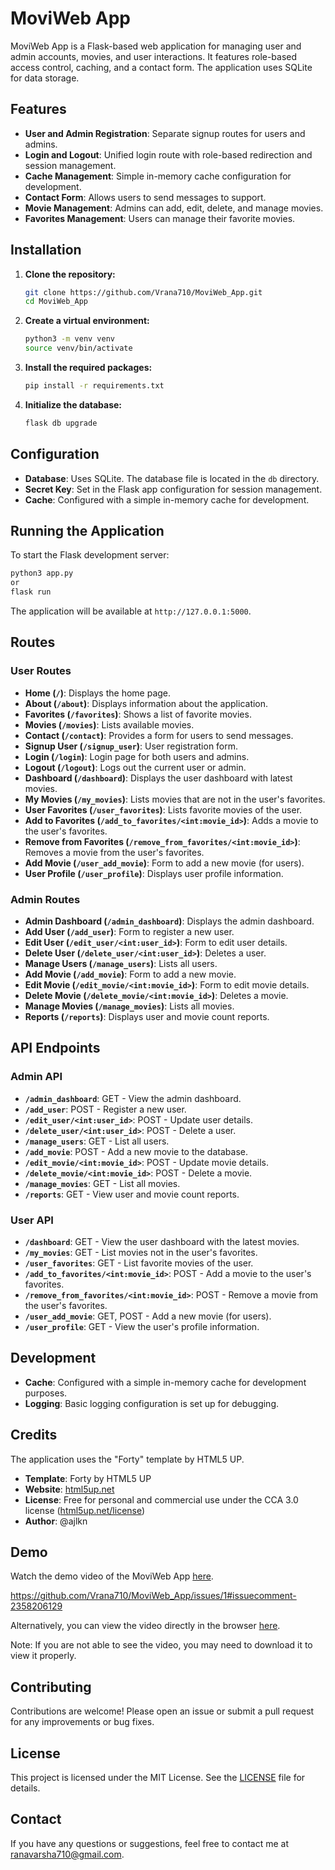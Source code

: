 # MoviWeb App

MoviWeb App is a Flask-based web application for managing user and admin accounts, movies, and user interactions. It features role-based access control, caching, and a contact form. The application uses SQLite for data storage.

## Features

- **User and Admin Registration**: Separate signup routes for users and admins.
- **Login and Logout**: Unified login route with role-based redirection and session management.
- **Cache Management**: Simple in-memory cache configuration for development.
- **Contact Form**: Allows users to send messages to support.
- **Movie Management**: Admins can add, edit, delete, and manage movies.
- **Favorites Management**: Users can manage their favorite movies.

## Installation

1. **Clone the repository:**

   ```bash
   git clone https://github.com/Vrana710/MoviWeb_App.git
   cd MoviWeb_App
   ```

2. **Create a virtual environment:**

   ```bash
   python3 -m venv venv
   source venv/bin/activate
   ```

3. **Install the required packages:**

   ```bash
   pip install -r requirements.txt
   ```

4. **Initialize the database:**

   ```bash
   flask db upgrade
   ```

## Configuration

- **Database**: Uses SQLite. The database file is located in the `db` directory.
- **Secret Key**: Set in the Flask app configuration for session management.
- **Cache**: Configured with a simple in-memory cache for development.

## Running the Application

To start the Flask development server:

```bash
python3 app.py  
or
flask run
```

The application will be available at `http://127.0.0.1:5000`.

## Routes

### User Routes

- **Home (`/`)**: Displays the home page.
- **About (`/about`)**: Displays information about the application.
- **Favorites (`/favorites`)**: Shows a list of favorite movies.
- **Movies (`/movies`)**: Lists available movies.
- **Contact (`/contact`)**: Provides a form for users to send messages.
- **Signup User (`/signup_user`)**: User registration form.
- **Login (`/login`)**: Login page for both users and admins.
- **Logout (`/logout`)**: Logs out the current user or admin.
- **Dashboard (`/dashboard`)**: Displays the user dashboard with latest movies.
- **My Movies (`/my_movies`)**: Lists movies that are not in the user's favorites.
- **User Favorites (`/user_favorites`)**: Lists favorite movies of the user.
- **Add to Favorites (`/add_to_favorites/<int:movie_id>`)**: Adds a movie to the user's favorites.
- **Remove from Favorites (`/remove_from_favorites/<int:movie_id>`)**: Removes a movie from the user's favorites.
- **Add Movie (`/user_add_movie`)**: Form to add a new movie (for users).
- **User Profile (`/user_profile`)**: Displays user profile information.

### Admin Routes

- **Admin Dashboard (`/admin_dashboard`)**: Displays the admin dashboard.
- **Add User (`/add_user`)**: Form to register a new user.
- **Edit User (`/edit_user/<int:user_id>`)**: Form to edit user details.
- **Delete User (`/delete_user/<int:user_id>`)**: Deletes a user.
- **Manage Users (`/manage_users`)**: Lists all users.
- **Add Movie (`/add_movie`)**: Form to add a new movie.
- **Edit Movie (`/edit_movie/<int:movie_id>`)**: Form to edit movie details.
- **Delete Movie (`/delete_movie/<int:movie_id>`)**: Deletes a movie.
- **Manage Movies (`/manage_movies`)**: Lists all movies.
- **Reports (`/reports`)**: Displays user and movie count reports.

## API Endpoints

### Admin API

- **`/admin_dashboard`**: GET - View the admin dashboard.
- **`/add_user`**: POST - Register a new user.
- **`/edit_user/<int:user_id>`**: POST - Update user details.
- **`/delete_user/<int:user_id>`**: POST - Delete a user.
- **`/manage_users`**: GET - List all users.
- **`/add_movie`**: POST - Add a new movie to the database.
- **`/edit_movie/<int:movie_id>`**: POST - Update movie details.
- **`/delete_movie/<int:movie_id>`**: POST - Delete a movie.
- **`/manage_movies`**: GET - List all movies.
- **`/reports`**: GET - View user and movie count reports.

### User API

- **`/dashboard`**: GET - View the user dashboard with the latest movies.
- **`/my_movies`**: GET - List movies not in the user's favorites.
- **`/user_favorites`**: GET - List favorite movies of the user.
- **`/add_to_favorites/<int:movie_id>`**: POST - Add a movie to the user's favorites.
- **`/remove_from_favorites/<int:movie_id>`**: POST - Remove a movie from the user's favorites.
- **`/user_add_movie`**: GET, POST - Add a new movie (for users).
- **`/user_profile`**: GET - View the user's profile information.


## Development

- **Cache**: Configured with a simple in-memory cache for development purposes.
- **Logging**: Basic logging configuration is set up for debugging.

## Credits

The application uses the "Forty" template by HTML5 UP. 

- **Template**: Forty by HTML5 UP
- **Website**: [html5up.net](https://html5up.net)
- **License**: Free for personal and commercial use under the CCA 3.0 license ([html5up.net/license](https://html5up.net/license))
- **Author**: @ajlkn

## Demo

Watch the demo video of the MoviWeb App [here](https://github.com/Vrana710/MoviWeb_App/blob/main/assets/video/Demo.mp4).

https://github.com/Vrana710/MoviWeb_App/issues/1#issuecomment-2358206129

Alternatively, you can view the video directly in the browser [here](https://github.com/Vrana710/MoviWeb_App/issues/1#issuecomment-2358206129).

Note: If you are not able to see the video, you may need to download it to view it properly.

## Contributing

Contributions are welcome! Please open an issue or submit a pull request for any improvements or bug fixes.

## License

This project is licensed under the MIT License. See the [LICENSE](LICENSE) file for details.

## Contact

If you have any questions or suggestions, feel free to contact me at [ranavarsha710@gmail.com](mailto:ranavarsha710@gmail.com).
